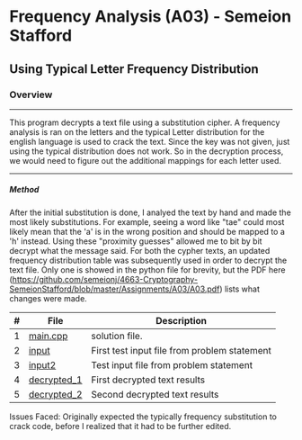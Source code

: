#   Frequency Analysis (A03) - Semeion Stafford
##  Using Typical Letter Frequency Distribution
### Overview
----------------------------------------------------------------------

This program decrypts a text file using a substitution cipher. A frequency analysis is ran on the letters and the typical Letter distribution for the english language is used to crack the text. Since the key was not given, just using the typical distribution does not work. So in the decryption process, we would need to figure out the additional mappings for each letter used.

----------------------------------------------------------------------

##### Method
After the initial substitution is done, I analyed the text by hand and made the most likely substitutions. For example, seeing a word like "tae" could most likely mean that the 'a' is in the wrong position and should be mapped to a 'h' instead. Using these "proximity guesses" allowed me to bit by bit decrypt what the message said. For both the cypher texts, an updated frequency distribution table was subsequently used in order to decrypt the text file. Only one is showed in the python file for brevity, but the PDF here (https://github.com/semeionj/4663-Cryptography-SemeionStafford/blob/master/Assignments/A03/A03.pdf) lists what changes were made.

|   #   | File                       | Description                                                |
| :---: | -------------------------- | ---------------------------------------------------------- |
|   1   | [main.cpp](./main.cpp)     | solution file.                                             |
|   2   | [input](./input)           | First test input file from problem statement                     |
|   3   | [input2](./input2)         | Test input file from problem statement                             |
|   4   | [decrypted_1](./decrypted_1)   | First decrypted text results |
|   5   | [decrypted_2](./decrypted_2.txt) | Second decrypted text results               |

Issues Faced:
Originally expected the typically frequency substitution to crack code, before I realized that it had to be further edited.
